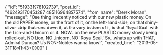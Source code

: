  {
   "id": "519331978102739",
   "post_id": "462493170453287_485116964857574",
   "from_name": "Derek Moran",
   "message": "One thing i recently noticed with our new plastic money. On the old PAPER money, on the front of it, on the left-hand-side, on that shiny-silver-strip that runs down it, at the very bottom of it, is that 'Royal Seal' with the Lion-and-Unicorn on it. NOW...on the new PLASTIC money slowly being rolled-out, NO Lion, NO Unicorn, NO 'Royal Seal.' So...whats up with THAT, Admiral Duncan? Us NON-Nobles wanna know!",
   "created_time": "2013-05-31T18:41:43+0000"
 }
